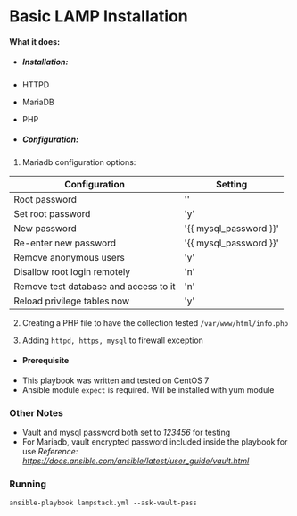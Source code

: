 # Basic LAMP Installation

#### What it does:
- ##### Installation:
 - HTTPD
 - MariaDB
 - PHP

- ##### Configuration:
1. Mariadb configuration options:

| Configuration  | Setting |
| -------------- | ------- |
| Root password | '' |
| Set root password | 'y' |
| New password | '{{ mysql_password }}' |
| Re-enter new password | '{{ mysql_password }}' |
| Remove anonymous users | 'y' |
| Disallow root login remotely  | 'n' |
| Remove test database and access to it | 'n' |
| Reload privilege tables now | 'y' |

2. Creating a PHP file to have the collection tested
`/var/www/html/info.php`

3. Adding `httpd, https, mysql` to firewall exception

- #### Prerequisite
 - This playbook was written and tested on CentOS 7
 - Ansible module `expect` is required. Will be installed with yum module


### Other Notes
- Vault and mysql password both set to *123456* for testing
- For Mariadb, vault encrypted password included inside the playbook for use 
*Reference:
https://docs.ansible.com/ansible/latest/user_guide/vault.html*

### Running
`ansible-playbook lampstack.yml --ask-vault-pass `

